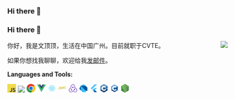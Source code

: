 ### Hi there 👋

### Hi there 👋

<img align="right" src="https://github-readme-stats.vercel.app/api?username=flowerField&show_icons=true&icon_color=58a6ff&text_color=333333&bg_color=ffffff&hide_title=true" />

你好，我是文顶顶，生活在中国广州。目前就职于CVTE。

如果你想找我聊聊，欢迎给我[发邮件](mailto:wendingding_ios@126.com)。

**Languages and Tools:**

<code><img height="20" src="https://raw.githubusercontent.com/github/explore/main/topics/javascript/javascript.png"></code>
<code><img height="20" src="https://img.alicdn.com/imgextra/i1/O1CN01u0y8XT25HxxAVpBQL_!!6000000007502-2-tps-109-103.png"></code>
<code><img height="20" src="https://raw.githubusercontent.com/github/explore/main/topics/chrome/chrome.png"></code>
<code><img height="20" src="https://raw.githubusercontent.com/github/explore/main/topics/vue/vue.png"></code>
<code><img height="20" src="https://raw.githubusercontent.com/github/explore/main/topics/react/react.png"></code>
<code><img height="20" src="https://raw.githubusercontent.com/github/explore/main/topics/babel/babel.png"></code>
<code><img height="20" src="https://raw.githubusercontent.com/github/explore/main/topics/redux/redux.png"></code>
<code><img height="20" src="https://raw.githubusercontent.com/github/explore/main/topics/dart/dart.png"></code>
<code><img height="20" src="https://raw.githubusercontent.com/github/explore/main/topics/flutter/flutter.png"></code>
<code><img height="20" src="https://raw.githubusercontent.com/github/explore/main/topics/cpp/cpp.png"></code>
<code><img height="20" src="https://raw.githubusercontent.com/github/explore/main/topics/c/c.png"></code>
<code><img height="20" src="https://raw.githubusercontent.com/github/explore/main/topics/nodejs/nodejs.png"></code>

<!--
**flowerField/flowerField** is a ✨ _special_ ✨ repository because its `README.md` (this file) appears on your GitHub profile.

Here are some ideas to get you started:

- 🔭 I’m currently working on ...
- 🌱 I’m currently learning ...
- 👯 I’m looking to collaborate on ...
- 🤔 I’m looking for help with ...
- 💬 Ask me about ...
- 📫 How to reach me: ...
- 😄 Pronouns: ...
- ⚡ Fun fact: ...
-->

